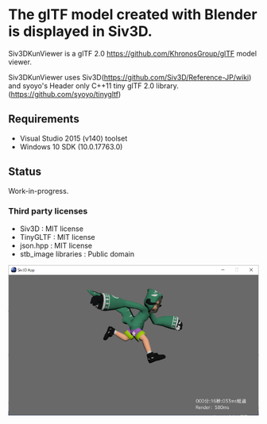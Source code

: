 # The glTF model created with Blender is displayed in Siv3D.

Siv3DKunViewer is a glTF 2.0 https://github.com/KhronosGroup/glTF model viewer.

Siv3DKunViewer uses Siv3D(https://github.com/Siv3D/Reference-JP/wiki) and 
syoyo's Header only C++11 tiny glTF 2.0 library.(https://github.com/syoyo/tinygltf)

## Requirements
 - Visual Studio 2015 (v140) toolset
 - Windows 10 SDK (10.0.17763.0)

## Status

Work-in-progress.

### Third party licenses
* Siv3D : MIT license
* TinyGLTF : MIT license
* json.hpp : MIT license
* stb_image libraries : Public domain

![Siv3DKunViewer](https://github.com/itakawa/Siv3DKunViewer/blob/master/screenshot.png)
